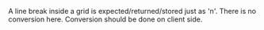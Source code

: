 A line break inside a grid is expected/returned/stored just as 'n'. There is no conversion
here. Conversion should be done on client side.